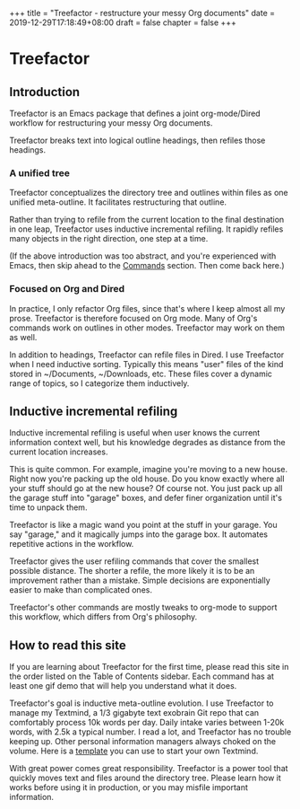 +++
title = "Treefactor - restructure your messy Org documents"
date = 2019-12-29T17:18:49+08:00
draft = false
chapter = false
+++

# Treefactor

## Introduction

Treefactor is an Emacs package that defines a joint org-mode/Dired workflow for restructuring your messy Org documents.

Treefactor breaks text into logical outline headings, then refiles those headings.

### A unified tree

Treefactor conceptualizes the directory tree and outlines within files as one unified meta-outline. It facilitates restructuring that outline.

Rather than trying to refile from the current location to the final destination in one leap, Treefactor uses inductive incremental refiling. It rapidly refiles many objects in the right direction, one step at a time.

(If the above introduction was too abstract, and you're experienced with Emacs, then skip ahead to the [Commands](/2-commands/) section. Then come back here.)

### Focused on Org and Dired

In practice, I only refactor Org files, since that's where I keep almost all my prose. Treefactor is therefore focused on Org mode. Many of Org's commands work on outlines in other modes. Treefactor may work on them as well.

In addition to headings, Treefactor can refile files in Dired. I use Treefactor when I need inductive sorting. Typically this means "user" files of the kind stored in ~/Documents, ~/Downloads, etc. These files cover a dynamic range of topics, so I categorize them inductively.

## Inductive incremental refiling

Inductive incremental refiling is useful when user knows the current information context well, but his knowledge degrades as distance from the current location increases.

This is quite common. For example, imagine you're moving to a new house. Right now you're packing up the old house. Do you know exactly where all your stuff should go at the new house? Of course not. You just pack up all the garage stuff into "garage" boxes, and defer finer organization until it's time to unpack them.

Treefactor is like a magic wand you point at the stuff in your garage. You say "garage," and it magically jumps into the garage box. It automates repetitive actions in the workflow.

Treefactor gives the user refiling commands that cover the smallest possible distance. The shorter a refile, the more likely it is to be an improvement rather than a mistake. Simple decisions are exponentially easier to make than complicated ones.

Treefactor's other commands are mostly tweaks to org-mode to support this workflow, which differs from Org's philosophy.

## How to read this site

If you are learning about Treefactor for the first time, please read this site in the order listed on the Table of Contents sidebar. Each command has at least one gif demo that will help you understand what it does.

Treefactor's goal is inductive meta-outline evolution. I use Treefactor to manage my Textmind, a 1/3 gigabyte text exobrain Git repo that can comfortably process 10k words per day. Daily intake varies between 1-20k words, with 2.5k a typical number. I read a lot, and Treefactor has no trouble keeping up. Other personal information managers always choked on the volume. Here is a [template](https://gitgud.io/Bibliodemos/textmind-template) you can use to start your own Textmind.

With great power comes great responsibility. Treefactor is a power tool that quickly moves text and files around the directory tree. Please learn how it works before using it in production, or you may misfile important information.
